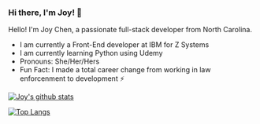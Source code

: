 ### Hi there, I'm Joy! 👋

<!--
**joychen5069/joychen5069** is a ✨ _special_ ✨ repository because its `README.md` (this file) appears on your GitHub profile.

Here are some ideas to get you started:

- 🔭 I’m currently working on ...
- 🌱 I’m currently learning ...
- 👯 I’m looking to collaborate on ...
- 🤔 I’m looking for help with ...
- 💬 Ask me about ...
- 📫 How to reach me: ...
- 😄 Pronouns: ...
- ⚡ Fun fact: ...
-->

Hello! I'm Joy Chen, a passionate full-stack developer from North Carolina.

 * I am currently a Front-End developer at IBM for Z Systems
 * I am currently learning Python using Udemy
 * Pronouns: She/Her/Hers
 * Fun Fact: I made a total career change from working in law enforcenment to development ⚡

 


[![Joy's github stats](https://github-readme-stats.vercel.app/api?username=joychen5069&show_icons=true&theme=blue-green)](https://github.com/joychen5069/github-readme-stats)

[![Top Langs](https://github-readme-stats.vercel.app/api/top-langs/?username=joychen5069&layout=compact&theme=blue-green)](https://github.com/joychen5069/github-readme-stats)
